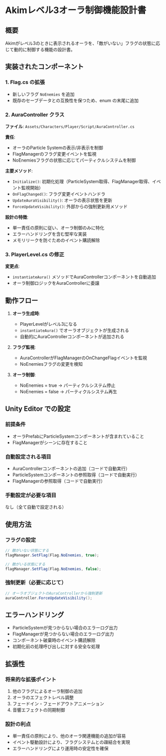 # Akimレベル3オーラ制御機能設計書

## 概要
Akimがレベル3のときに表示されるオーラを、「敵がいない」フラグの状態に応じて動的に制御する機能の設計書。

## 実装されたコンポーネント

### 1. Flag.cs の拡張
- 新しいフラグ `NoEnemies` を追加
- 既存のセーブデータとの互換性を保つため、enum の末尾に追加

### 2. AuraController クラス
**ファイル**: `Assets/Characters/Player/Script/AuraController.cs`

**責任**:
- オーラのParticle Systemの表示/非表示を制御
- FlagManagerのフラグ変更イベントを監視
- NoEnemiesフラグの状態に応じてパーティクルシステムを制御

**主要メソッド**:
- `Initialize()`: 初期化処理（ParticleSystem取得、FlagManager取得、イベント監視開始）
- `OnFlagChanged()`: フラグ変更イベントハンドラ
- `UpdateAuraVisibility()`: オーラの表示状態を更新
- `ForceUpdateVisibility()`: 外部からの強制更新用メソッド

**設計の特徴**:
- 単一責任の原則に従い、オーラ制御のみに特化
- エラーハンドリングを含む堅牢な実装
- メモリリークを防ぐためのイベント購読解除

### 3. PlayerLevel.cs の修正
**変更点**:
- `instantiateAura()` メソッドでAuraControllerコンポーネントを自動追加
- オーラ制御ロジックをAuraControllerに委譲

## 動作フロー

1. **オーラ生成時**:
   - PlayerLevelがレベル3になる
   - `instantiateAura()` でオーラオブジェクトが生成される
   - 自動的にAuraControllerコンポーネントが追加される

2. **フラグ監視**:
   - AuraControllerがFlagManagerのOnChangeFlagイベントを監視
   - NoEnemiesフラグの変更を検知

3. **オーラ制御**:
   - NoEnemies = true → パーティクルシステム停止
   - NoEnemies = false → パーティクルシステム再生

## Unity Editor での設定

### 前提条件
- オーラPrefabにParticleSystemコンポーネントが含まれていること
- FlagManagerがシーンに存在すること

### 自動設定される項目
- AuraControllerコンポーネントの追加（コードで自動実行）
- ParticleSystemコンポーネントの参照取得（コードで自動実行）
- FlagManagerの参照取得（コードで自動実行）

### 手動設定が必要な項目
なし（全て自動で設定される）

## 使用方法

### フラグの設定
```csharp
// 敵がいない状態にする
flagManager.SetFlag(Flag.NoEnemies, true);

// 敵がいる状態にする
flagManager.SetFlag(Flag.NoEnemies, false);
```

### 強制更新（必要に応じて）
```csharp
// オーラオブジェクトのAuraControllerから強制更新
auraController.ForceUpdateVisibility();
```

## エラーハンドリング

- ParticleSystemが見つからない場合のエラーログ出力
- FlagManagerが見つからない場合のエラーログ出力
- コンポーネント破棄時のイベント購読解除
- 初期化前の処理呼び出しに対する安全な処理

## 拡張性

### 将来的な拡張ポイント
1. 他のフラグによるオーラ制御の追加
2. オーラのエフェクトレベル調整
3. フェードイン・フェードアウトアニメーション
4. 音響エフェクトの同期制御

### 設計の利点
- 単一責任の原則により、他のオーラ関連機能の追加が容易
- イベント駆動設計により、フラグシステムとの疎結合を実現
- エラーハンドリングにより運用時の安定性を確保